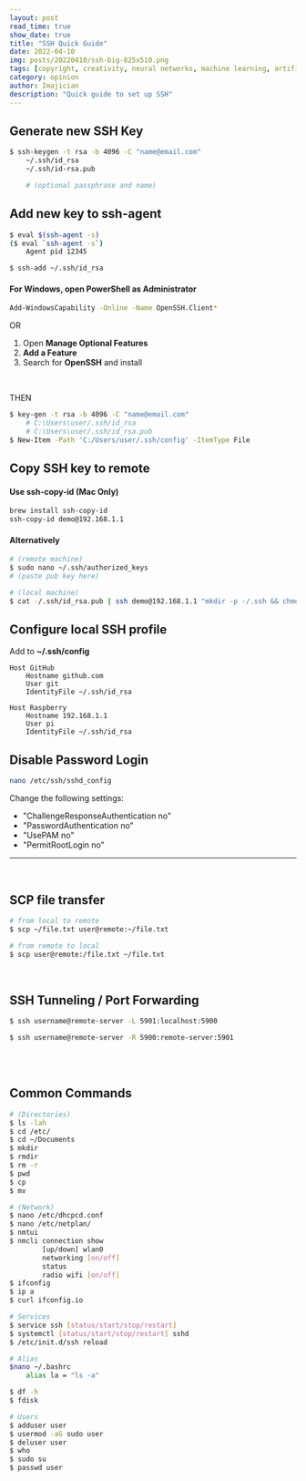 ```yaml
---
layout: post
read_time: true
show_date: true
title: "SSH Quick Guide"
date: 2022-04-10
img: posts/20220410/ssh-big-825x510.png
tags: [copyright, creativity, neural networks, machine learning, artificial intelligence]
category: opinion
author: Imajician
description: "Quick guide to set up SSH"
---
```


## Generate new SSH Key

```bash
$ ssh-keygen -t rsa -b 4096 -C "name@email.com"
    ~/.ssh/id_rsa
    ~/.ssh/id-rsa.pub

    # (optional passphrase and name)
```

## Add new key to ssh-agent

```bash
$ eval $(ssh-agent -s)
($ eval `ssh-agent -s`) 
    Agent pid 12345

$ ssh-add ~/.ssh/id_rsa
```

#### For Windows, open PowerShell as Administrator

```bash
Add-WindowsCapability -Online -Name OpenSSH.Client*
```

OR

1. Open **Manage Optional Features**
1. **Add a Feature**
1. Search for **OpenSSH** and install
<br>

THEN

```bash
$ key-gen -t rsa -b 4096 -C "name@email.com"
    # C:\Users\user/.ssh/id_rsa
    # C:\Users\user/.ssh/id_rsa.pub
$ New-Item -Path 'C:/Users/user/.ssh/config' -ItemType File
```

## Copy SSH key to remote

#### Use ssh-copy-id (Mac Only)

```bash
brew install ssh-copy-id
ssh-copy-id demo@192.168.1.1
```

#### Alternatively

```bash
# (remote machine)
$ sudo nano ~/.ssh/authorized_keys
# (paste pub key here)

# (local machine)
$ cat -/.ssh/id_rsa.pub | ssh demo@192.168.1.1 "mkdir -p -/.ssh && chmod 700 -/.ssh $$ cat >> ~/.ssh/authorized_keys"
```

## Configure local SSH profile

Add to **~/.ssh/config**

```
Host GitHub
    Hostname github.com
    User git
    IdentityFile ~/.ssh/id_rsa

Host Raspberry
    Hostname 192.168.1.1
    User pi
    IdentityFile ~/.ssh/id_rsa
```

## Disable Password Login

```bash
nano /etc/ssh/sshd_config
```

Change the following settings:

* "ChallengeResponseAuthentication no"
* "PasswordAuthentication no"
* "UsePAM no"
* "PermitRootLogin no"

---

<br>

## SCP file transfer

```bash
# from local to remote
$ scp ~/file.txt user@remote:~/file.txt

# from remote to local 
$ scp user@remote:/file.txt ~/file.txt
```

<br>

## SSH Tunneling / Port Forwarding

```bash
$ ssh username@remote-server -L 5901:localhost:5900

$ ssh username@remote-server -R 5900:remote-server:5901
```

<br>
<br>

## Common Commands

```bash
# (Directories)
$ ls -lah
$ cd /etc/
$ cd ~/Documents
$ mkdir
$ rmdir
$ rm -r
$ pwd
$ cp
$ mv

# (Network)
$ nano /etc/dhcpcd.conf
$ nano /etc/netplan/
$ nmtui 
$ nmcli connection show
        [up/down] wlan0
        networking [on/off]
        status
        radio wifi [on/off]
$ ifconfig
$ ip a
$ curl ifconfig.io 

# Services
$ service ssh [status/start/stop/restart]
$ systemctl [status/start/stop/restart] sshd
$ /etc/init.d/ssh reload

# Alias
$nano ~/.bashrc
    alias la = "ls -a"

$ df -h
$ fdisk

# Users
$ adduser user
$ usermod -aG sudo user
$ deluser user
$ who
$ sudo su
$ passwd user

```
